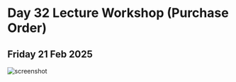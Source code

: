 # Day 32 Lecture Workshop (Purchase Order)
## Friday 21 Feb 2025 

<!-- <img width="1727" alt="Image" src="https://github.com/user-attachments/assets/15fe16c1-a08f-46d1-875c-00b64026de22" /> -->

![screenshot]("https://github-production-user-asset-6210df.s3.amazonaws.com/78312701/416001887-15fe16c1-a08f-46d1-875c-00b64026de22.png?X-Amz-Algorithm=AWS4-HMAC-SHA256&X-Amz-Credential=AKIAVCODYLSA53PQK4ZA%2F20250223%2Fus-east-1%2Fs3%2Faws4_request&X-Amz-Date=20250223T160454Z&X-Amz-Expires=300&X-Amz-Signature=8541aaad538c337fa1ed8423d3d7464f8678bcfc1b269719887ec637a404cc1f&X-Amz-SignedHeaders=host")